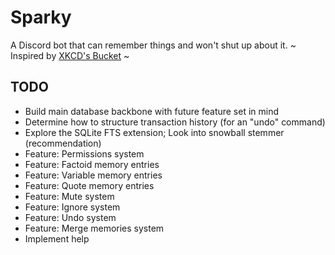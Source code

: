 # Sparky
A Discord bot that can remember things and won't shut up about it.
~ Inspired by [XKCD's Bucket](http://wiki.xkcd.com/irc/Bucket) ~

## TODO
- Build main database backbone with future feature set in mind
- Determine how to structure transaction history (for an "undo" command)
- Explore the SQLite FTS extension; Look into snowball stemmer (recommendation)
- Feature: Permissions system
- Feature: Factoid memory entries
- Feature: Variable memory entries
- Feature: Quote memory entries
- Feature: Mute system
- Feature: Ignore system
- Feature: Undo system
- Feature: Merge memories system
- Implement help